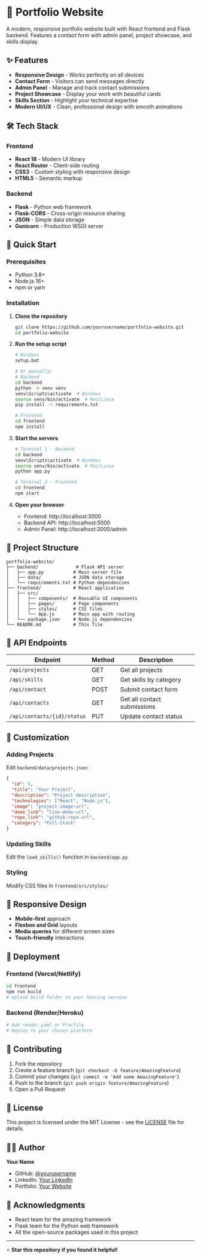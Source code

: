 # 🚀 Portfolio Website

A modern, responsive portfolio website built with React frontend and Flask backend. Features a contact form with admin panel, project showcase, and skills display.

## ✨ Features

- **Responsive Design** - Works perfectly on all devices
- **Contact Form** - Visitors can send messages directly
- **Admin Panel** - Manage and track contact submissions
- **Project Showcase** - Display your work with beautiful cards
- **Skills Section** - Highlight your technical expertise
- **Modern UI/UX** - Clean, professional design with smooth animations

## 🛠️ Tech Stack

### Frontend
- **React 18** - Modern UI library
- **React Router** - Client-side routing
- **CSS3** - Custom styling with responsive design
- **HTML5** - Semantic markup

### Backend
- **Flask** - Python web framework
- **Flask-CORS** - Cross-origin resource sharing
- **JSON** - Simple data storage
- **Gunicorn** - Production WSGI server

## 🚀 Quick Start

### Prerequisites
- Python 3.8+
- Node.js 16+
- npm or yarn

### Installation

1. **Clone the repository**
   ```bash
   git clone https://github.com/yourusername/portfolio-website.git
   cd portfolio-website
   ```

2. **Run the setup script**
   ```bash
   # Windows
   setup.bat
   
   # Or manually:
   # Backend
   cd backend
   python -m venv venv
   venv\Scripts\activate  # Windows
   source venv/bin/activate  # Mac/Linux
   pip install -r requirements.txt
   
   # Frontend
   cd frontend
   npm install
   ```

3. **Start the servers**
   ```bash
   # Terminal 1 - Backend
   cd backend
   venv\Scripts\activate  # Windows
   source venv/bin/activate  # Mac/Linux
   python app.py
   
   # Terminal 2 - Frontend
   cd frontend
   npm start
   ```

4. **Open your browser**
   - Frontend: http://localhost:3000
   - Backend API: http://localhost:5000
   - Admin Panel: http://localhost:3000/admin

## 📁 Project Structure

```
portfolio-website/
├── backend/              # Flask API server
│   ├── app.py           # Main server file
│   ├── data/            # JSON data storage
│   └── requirements.txt # Python dependencies
├── frontend/            # React application
│   ├── src/
│   │   ├── components/  # Reusable UI components
│   │   ├── pages/       # Page components
│   │   ├── styles/      # CSS files
│   │   └── App.js       # Main app with routing
│   └── package.json     # Node.js dependencies
└── README.md            # This file
```

## 🔧 API Endpoints

| Endpoint | Method | Description |
|----------|--------|-------------|
| `/api/projects` | GET | Get all projects |
| `/api/skills` | GET | Get skills by category |
| `/api/contact` | POST | Submit contact form |
| `/api/contacts` | GET | Get all contact submissions |
| `/api/contacts/{id}/status` | PUT | Update contact status |

## 🎨 Customization

### Adding Projects
Edit `backend/data/projects.json`:
```json
{
  "id": 5,
  "title": "Your Project",
  "description": "Project description",
  "technologies": ["React", "Node.js"],
  "image": "project-image-url",
  "demo_link": "live-demo-url",
  "repo_link": "github-repo-url",
  "category": "Full-Stack"
}
```

### Updating Skills
Edit the `load_skills()` function in `backend/app.py`

### Styling
Modify CSS files in `frontend/src/styles/`

## 📱 Responsive Design

- **Mobile-first** approach
- **Flexbox and Grid** layouts
- **Media queries** for different screen sizes
- **Touch-friendly** interactions

## 🚀 Deployment

### Frontend (Vercel/Netlify)
```bash
cd frontend
npm run build
# Upload build folder to your hosting service
```

### Backend (Render/Heroku)
```bash
# Add render.yaml or Procfile
# Deploy to your chosen platform
```

## 🤝 Contributing

1. Fork the repository
2. Create a feature branch (`git checkout -b feature/AmazingFeature`)
3. Commit your changes (`git commit -m 'Add some AmazingFeature'`)
4. Push to the branch (`git push origin feature/AmazingFeature`)
5. Open a Pull Request

## 📄 License

This project is licensed under the MIT License - see the [LICENSE](LICENSE) file for details.

## 👨‍💻 Author

**Your Name**
- GitHub: [@yourusername](https://github.com/yourusername)
- LinkedIn: [Your LinkedIn](https://linkedin.com/in/yourprofile)
- Portfolio: [Your Website](https://yoursite.com)

## 🙏 Acknowledgments

- React team for the amazing framework
- Flask team for the Python web framework
- All the open-source packages used in this project

---

⭐ **Star this repository if you found it helpful!**
